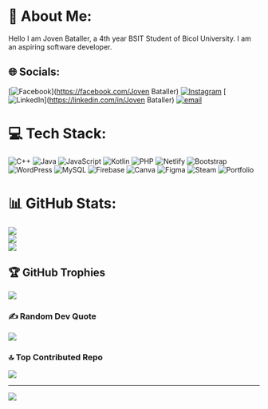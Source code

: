 # 💫 About Me:
Hello I am Joven Bataller, a 4th year BSIT Student of Bicol University. I am an aspiring software developer.


## 🌐 Socials:
[![Facebook](https://img.shields.io/badge/Facebook-%231877F2.svg?logo=Facebook&logoColor=white)](https://facebook.com/Joven Bataller) [![Instagram](https://img.shields.io/badge/Instagram-%23E4405F.svg?logo=Instagram&logoColor=white)](https://instagram.com/wakamonoooo) [![LinkedIn](https://img.shields.io/badge/LinkedIn-%230077B5.svg?logo=linkedin&logoColor=white)](https://linkedin.com/in/Joven Bataller) [![email](https://img.shields.io/badge/Email-D14836?logo=gmail&logoColor=white)](mailto:joven.serdanbataller21@gmail.com) 

# 💻 Tech Stack:
![C++](https://img.shields.io/badge/c++-%2300599C.svg?style=for-the-badge&logo=c%2B%2B&logoColor=white) ![Java](https://img.shields.io/badge/java-%23ED8B00.svg?style=for-the-badge&logo=openjdk&logoColor=white) ![JavaScript](https://img.shields.io/badge/javascript-%23323330.svg?style=for-the-badge&logo=javascript&logoColor=%23F7DF1E) ![Kotlin](https://img.shields.io/badge/kotlin-%237F52FF.svg?style=for-the-badge&logo=kotlin&logoColor=white) ![PHP](https://img.shields.io/badge/php-%23777BB4.svg?style=for-the-badge&logo=php&logoColor=white) ![Netlify](https://img.shields.io/badge/netlify-%23000000.svg?style=for-the-badge&logo=netlify&logoColor=#00C7B7) ![Bootstrap](https://img.shields.io/badge/bootstrap-%238511FA.svg?style=for-the-badge&logo=bootstrap&logoColor=white) ![WordPress](https://img.shields.io/badge/WordPress-%23117AC9.svg?style=for-the-badge&logo=WordPress&logoColor=white) ![MySQL](https://img.shields.io/badge/mysql-4479A1.svg?style=for-the-badge&logo=mysql&logoColor=white) ![Firebase](https://img.shields.io/badge/firebase-a08021?style=for-the-badge&logo=firebase&logoColor=ffcd34) ![Canva](https://img.shields.io/badge/Canva-%2300C4CC.svg?style=for-the-badge&logo=Canva&logoColor=white) ![Figma](https://img.shields.io/badge/figma-%23F24E1E.svg?style=for-the-badge&logo=figma&logoColor=white) ![Steam](https://img.shields.io/badge/steam-%23000000.svg?style=for-the-badge&logo=steam&logoColor=white) ![Portfolio](https://img.shields.io/badge/Portfolio-%23000000.svg?style=for-the-badge&logo=firefox&logoColor=#FF7139)
# 📊 GitHub Stats:
![](https://github-readme-stats.vercel.app/api?username=wakamonoo&theme=dark&hide_border=false&include_all_commits=false&count_private=false)<br/>
![](https://nirzak-streak-stats.vercel.app/?user=wakamonoo&theme=dark&hide_border=false)<br/>
![](https://github-readme-stats.vercel.app/api/top-langs/?username=wakamonoo&theme=dark&hide_border=false&include_all_commits=false&count_private=false&layout=compact)

## 🏆 GitHub Trophies
![](https://github-profile-trophy.vercel.app/?username=wakamonoo&theme=radical&no-frame=false&no-bg=true&margin-w=4)

### ✍️ Random Dev Quote
![](https://quotes-github-readme.vercel.app/api?type=horizontal&theme=radical)

### 🔝 Top Contributed Repo
![](https://github-contributor-stats.vercel.app/api?username=wakamonoo&limit=5&theme=dark&combine_all_yearly_contributions=true)

---
[![](https://visitcount.itsvg.in/api?id=wakamonoo&icon=0&color=0)](https://visitcount.itsvg.in)

<!-- Proudly created with GPRM ( https://gprm.itsvg.in ) -->
